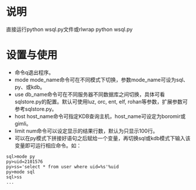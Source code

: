 # 说明 #

直接运行python wsql.py文件或rlwrap python wsql.py


# 设置与使用 #

  * 命令q退出程序。
  * mode mode\_name命令可在不同模式下切换，参数mode\_name可设为sql、py、或kdb。
  * use db\_name命令可在不同服务器不同数据库之间切换，具体可看sqlstore.py的配置。默认可使用luz, orc, ent, elf, rohan等参数，扩展参数可参考sqlstore.py。
  * host host\_name命令可指定KDB查询主机，host\_name可设定为boromir或gimli。
  * limit num命令可以设定显示的结果行数，默认为只显示100行。
  * 可以在py模式下拼接好语句之后赋给一个变量，再切换sql或kdb模式下输入该变量即可运行相应命令。如：
```
sql>mode py 
py>uid=2101576
py>ss='select * from user where uid=%s'%uid
py>mode sql
sql>ss
...
```